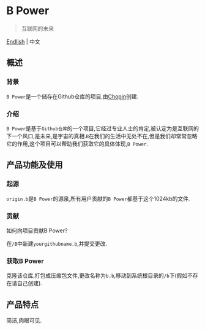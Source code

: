 # B Power

>互联网的未来

[Endlish](https://github.com/xiaochopin/B-Power/blob/main/README.md) | 中文

## 概述

### 背景

`B Power`是一个储存在Github仓库的项目,由[Chopin](https://github.com/xiaochopin/)创建.

### 介绍

`B Power`是基于`Github仓库`的一个项目,它经过专业人士的肯定,被认定为是互联网的下一个风口,是未来,是宇宙的真相.`B`在我们的生活中无处不在,但是我们却常常忽略它的作用,这个项目可以帮助我们获取它的具体体现,`B Power`.

## 产品功能及使用

### 起源

`origin.b`是`B Power`的源泉,所有用户贡献的`B Power`都基于这个1024kb的文件.

### 贡献

如何向项目贡献B Power?

在`/B`中新建`yourgithubname.b`,并提交更改.

### 获取B Power

克隆该仓库,打包成压缩包文件,更改名称为`b.b`,移动到系统根目录的`/b`下(假如不存在请自己创建).

## 产品特点

简洁,肉眼可见.
